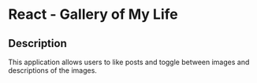 # React - Gallery of My Life

## Description

This application allows users to like posts and toggle between images and descriptions of the images.
